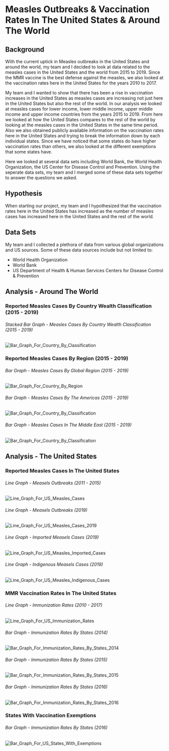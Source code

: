 # Measles Outbreaks & Vaccination Rates In The United States & Around The World

## Background

With the current uptick in Measles outbreaks in the United States and around the world, my team and I decided to look at data related to the measles cases in the United States and the world from 2015 to 2019. Since the MMR vaccine is the best defense against the measles, we also looked at the vaccination rates here in the United States for the years 2010 to 2017.

My team and I wanted to show that there has been a rise in vaccination increases in the United States as measles cases are increasing not just here in the United States but also the rest of the world. In our analysis we looked at measles cases for lower income, lower middle income, upper middle income and upper income countries from the years 2015 to 2019. From here we looked at how the United States compares to the rest of the world by looking at the measles cases in the United States in the same time period. Also we also obtained publicly available information on the vaccination rates here in the United States and trying to break the information down by each individual states. Since we have noticed that some states do have higher vaccination rates than others, we also looked at the different exemptions that some states have.

Here we looked at several data sets including World Bank, the World Health Organization, the US Center for Disease Control and Prevention. Using the seperate data sets, my team and I merged some of these data sets together to answer the questions we asked.

## Hypothesis

When starting our project, my team and I hypothesized that the vaccination rates here in the United States has increased as the number of measles cases has increased here in the United States and the rest of the world.

## Data Sets

My team and I collected a plethora of data from various global organizations and US sources. Some of these data sources include but not limited to:
* World Health Organization
* World Bank
* US Department of Health & Human Services Centers for Disease Control & Prevention

## Analysis - Around The World

### Reported Measles Cases By Country Wealth Classification (2015 - 2019)

###### Stacked Bar Graph - Measles Cases By Country Wealth Classification (2015 - 2019)
![Bar_Graph_For_Country_By_Classification](Images/Measles_Cases_By_Country_Wealth_Classification.png)

### Reported Measles Cases By Region (2015 - 2019)

###### Bar Graph - Measles Cases By Global Region (2015 - 2019)
![Bar_Graph_For_Country_By_Region](Images/Measles_Cases_By_Region.png)

###### Bar Graph - Measles Cases By The Americas (2015 - 2019)
![Bar_Graph_For_Country_By_Classification](Images/Measles_Cases_In_The_Americas.png)

###### Bar Graph - Measles Cases In The Middle East (2015 - 2019)
![Bar_Graph_For_Country_By_Classification](Images/Measles_Cases_In_EMR.png)

## Analysis - The United States

### Reported Measles Cases In The United States

###### Line Graph - Measels Outbreaks (2011 - 2015)
![Line_Graph_For_US_Measles_Cases](Images/Outbreaks_In_US_2011-2015.png)

###### Line Graph - Measels Outbreaks (2019)
![Line_Graph_For_US_Measles_Cases_2019](Images/2019_Measles_Cases_In_The_US.png)

###### Line Graph - Imported Measels Cases (2019)
![Line_Graph_For_US_Measles_Imported_Cases](Images/2019_Imported_Measles_Cases.png)

###### Line Graph - Indigenous Measels Cases (2019)
![Line_Graph_For_US_Measles_Indigenous_Cases](Images/2019_US_Indigenous_Measles_Cases.png)

### MMR Vaccination Rates In The United States

###### Line Graph - Immunization Rates (2010 - 2017)
![Line_Graph_For_US_Immunization_Rates](Images/Immunization_Rates_US_2010_2017.png)

###### Bar Graph - Immunization Rates By States (2014)
![Bar_Graph_For_Immunization_Rates_By_States_2014](Images/2014_States_Immunization_Rate.png)

###### Bar Graph - Immunization Rates By States (2015)
![Bar_Graph_For_Immunization_Rates_By_States_2015](Images/2015_States_Immunization_Rate.png)

###### Bar Graph - Immunization Rates By States (2016)
![Bar_Graph_For_Immunization_Rates_By_States_2016](Images/2016_States_Immunization_Rate.png)

### States With Vaccination Exemptions

###### Bar Graph - Immunization Rates By States (2016)
![Bar_Graph_For_US_States_With_Exemptions](Images/Percentage_Of_States_With_Immunization_Exemptions.png)
